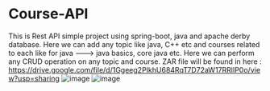 # Course-API
This is Rest API simple project using spring-boot, java and apache derby database. Here we can add any topic like java, C++ etc and courses related to each like for java ---> java basics, core java etc.
Here we can perform any CRUD operation on any topic and course.
ZAR file will be found in here : https://drive.google.com/file/d/1Ggeeg2PIkhU684RqT7D72aW17RRlIP0o/view?usp=sharing
![image](https://user-images.githubusercontent.com/25135220/121801241-ff268b00-cc53-11eb-8309-0e4ce35b5915.png)
![image](https://user-images.githubusercontent.com/25135220/121801256-0fd70100-cc54-11eb-949d-0c0300d8228f.png)

